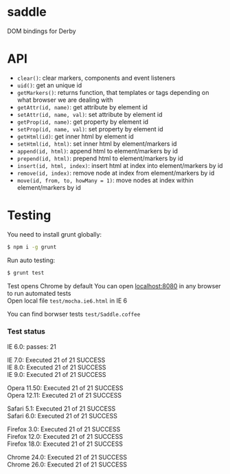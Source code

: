 saddle
======

DOM bindings for Derby

# API

* `clear()`: clear markers, components and event listeners
* `uid()`: get an unique id
* `getMarkers()`: returns function, that templates <!--comment--> or <comment></comment> tags depending on what browser we are dealing with
* `getAttr(id, name)`: get attribute by element id
* `setAttr(id, name, val)`: set attribute by element id
* `getProp(id, name)`: get property by element id
* `setProp(id, name, val)`: set property by element id
* `getHtml(id)`: get inner html by element id
* `setHtml(id, html)`: set inner html by element/markers id
* `append(id, html)`: append html to element/markers by id
* `prepend(id, html)`: prepend html to element/markers by id
* `insert(id, html, index)`: insert html at index into element/markers by id
* `remove(id, index)`: remove node at index from element/markers by id
* `move(id, from, to, howMany = 1)`: move nodes at index within element/markers by id


# Testing

You need to install grunt globally:
```sh
$ npm i -g grunt
```

Run auto testing:
```sh
$ grunt test
```
Test opens Chrome by default
You can open [localhost:8080](http://localhost:8080/) in any browser to run automated tests  
Open local file `test/mocha.ie6.html` in IE 6

You can find borwser tests  `test/Saddle.coffee`


### Test status
IE 6.0: passes: 21  

IE 7.0: Executed 21 of 21 SUCCESS  
IE 8.0: Executed 21 of 21 SUCCESS  
IE 9.0: Executed 21 of 21 SUCCESS  

Opera 11.50: Executed 21 of 21 SUCCESS  
Opera 12.11: Executed 21 of 21 SUCCESS  

Safari 5.1: Executed 21 of 21 SUCCESS  
Safari 6.0: Executed 21 of 21 SUCCESS  

Firefox 3.0: Executed 21 of 21 SUCCESS  
Firefox 12.0: Executed 21 of 21 SUCCESS  
Firefox 18.0: Executed 21 of 21 SUCCESS  

Chrome 24.0: Executed 21 of 21 SUCCESS  
Chrome 26.0: Executed 21 of 21 SUCCESS  
